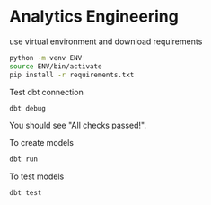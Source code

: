# Analytics Engineering

use virtual environment and download requirements
```sh
python -m venv ENV
source ENV/bin/activate
pip install -r requirements.txt
```

Test dbt connection
```sh
dbt debug
```
You should see "All checks passed!".

To create models
```sh
dbt run
```

To test models
```sh
dbt test
```
